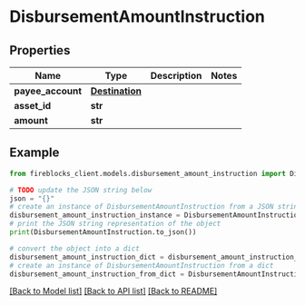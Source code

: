 # DisbursementAmountInstruction


## Properties

Name | Type | Description | Notes
------------ | ------------- | ------------- | -------------
**payee_account** | [**Destination**](Destination.md) |  | 
**asset_id** | **str** |  | 
**amount** | **str** |  | 

## Example

```python
from fireblocks_client.models.disbursement_amount_instruction import DisbursementAmountInstruction

# TODO update the JSON string below
json = "{}"
# create an instance of DisbursementAmountInstruction from a JSON string
disbursement_amount_instruction_instance = DisbursementAmountInstruction.from_json(json)
# print the JSON string representation of the object
print(DisbursementAmountInstruction.to_json())

# convert the object into a dict
disbursement_amount_instruction_dict = disbursement_amount_instruction_instance.to_dict()
# create an instance of DisbursementAmountInstruction from a dict
disbursement_amount_instruction_from_dict = DisbursementAmountInstruction.from_dict(disbursement_amount_instruction_dict)
```
[[Back to Model list]](../README.md#documentation-for-models) [[Back to API list]](../README.md#documentation-for-api-endpoints) [[Back to README]](../README.md)


